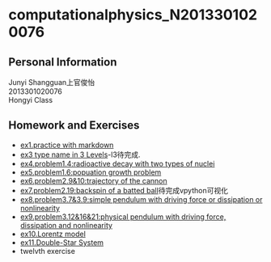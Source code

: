 # computationalphysics_N2013301020076
## Personal Information
Junyi Shangguan上官俊怡  
2013301020076  
Hongyi Class  
## Homework and Exercises
- [ex1.practice with markdown](https://github.com/JunyiShangguan/computationalphysics_N2013301020076/blob/master/ex1.md)  
- [ex3 type name in 3 Levels](https://github.com/JunyiShangguan/computationalphysics_N2013301020076/tree/master/ex3.type_name/README.md)-l3待完成.  
- [ex4.problem1.4:radioactive decay with two types of nuclei](https://github.com/JunyiShangguan/computationalphysics_N2013301020076/blob/master/ex4_ch1.4/README.md)  
- [ex5.problem1.6:popuation growth problem](https://github.com/JunyiShangguan/computationalphysics_N2013301020076/tree/master/ex5_ch1.6/README.md)  
- [ex6.problem2.9&10:trajectory of the cannon](https://github.com/JunyiShangguan/computationalphysics_N2013301020076/tree/master/ex6_ch2.9/README.md)  
- [ex7.problem2.19:backspin of a batted ball](https://github.com/JunyiShangguan/computationalphysics_N2013301020076/tree/master/ex7_ch2.19/README.md)待完成vpython可视化  
- [ex8.problem3.7&3.9:simple pendulum with driving force or dissipation or nonlinearity ](https://github.com/JunyiShangguan/computationalphysics_N2013301020076/blob/master/ex8_ch3.7/README.md)  
- [ex9.problem3.12&16&21:physical pendulum with driving force, dissipation and nonlinearity](https://github.com/JunyiShangguan/computationalphysics_N2013301020076/blob/master/ex9_ch3.12/README.md)  
- [ex10.Lorentz model](https://github.com/JunyiShangguan/computationalphysics_N2013301020076/blob/master/ex10_ch3.26/README.md)  
- [ex11.Double-Star System](https://github.com/JunyiShangguan/computationalphysics_N2013301020076/blob/master/ex11/README.md)  
- twelvth exercise  

